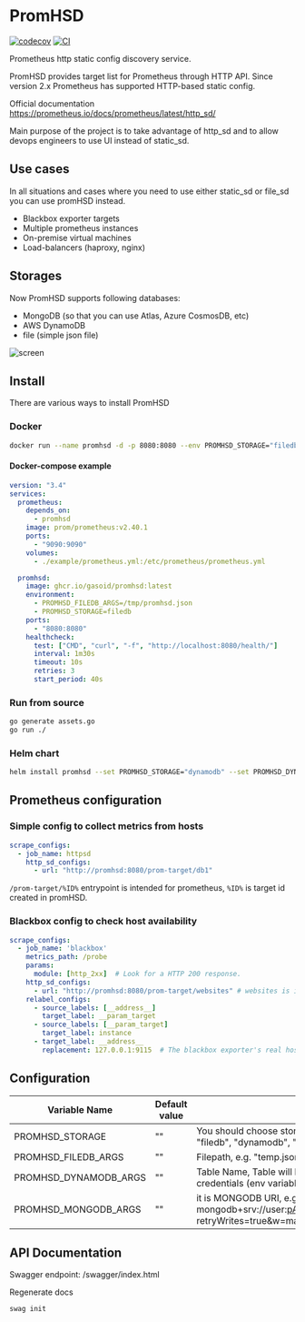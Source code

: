 # PromHSD

[![codecov](https://codecov.io/gh/Gasoid/PromHSD/branch/main/graph/badge.svg?token=HXLQV248WC)](https://codecov.io/gh/Gasoid/PromHSD)
[![CI](https://github.com/Gasoid/PromHSD/actions/workflows/ci.yml/badge.svg)](https://github.com/Gasoid/PromHSD/actions/workflows/ci.yml)

Prometheus http static config discovery service.

PromHSD provides target list for Prometheus through HTTP API. Since version 2.x Prometheus has supported HTTP-based static config.

Official documentation https://prometheus.io/docs/prometheus/latest/http_sd/

Main purpose of the project is to take advantage of http_sd and to allow devops engineers to use UI instead of static_sd.

## Use cases
In all situations and cases where you need to use either static_sd or file_sd you can use promHSD instead.
- Blackbox exporter targets
- Multiple prometheus instances
- On-premise virtual machines
- Load-balancers (haproxy, nginx)


## Storages
Now PromHSD supports following databases:
- MongoDB (so that you can use Atlas, Azure CosmosDB, etc)
- AWS DynamoDB
- file (simple json file)
<!--
- Google
-->

![screen](screen.webp)

## Install
There are various ways to install PromHSD

### Docker
```bash
docker run --name promhsd -d -p 8080:8080 --env PROMHSD_STORAGE="filedb" --env PROMHSD_FILEDB_ARGS="db.json" --env ghcr.io/gasoid/promhsd:latest
```

#### Docker-compose example
```yaml
version: "3.4"
services:
  prometheus:
    depends_on:
      - promhsd
    image: prom/prometheus:v2.40.1
    ports:
      - "9090:9090"
    volumes:
      - ./example/prometheus.yml:/etc/prometheus/prometheus.yml

  promhsd:
    image: ghcr.io/gasoid/promhsd:latest
    environment:
      - PROMHSD_FILEDB_ARGS=/tmp/promhsd.json
      - PROMHSD_STORAGE=filedb
    ports:
      - "8080:8080"
    healthcheck:
      test: ["CMD", "curl", "-f", "http://localhost:8080/health/"]
      interval: 1m30s
      timeout: 10s
      retries: 3
      start_period: 40s

```


### Run from source
```bash
go generate assets.go
go run ./
```

### Helm chart
```bash
helm install promhsd --set PROMHSD_STORAGE="dynamodb" --set PROMHSD_DYNAMODB_ARGS="tableName" https://github.com/Gasoid/PromHSD/releases/download/v0.0.1/promhsd-0.1.0.tgz
```


## Prometheus configuration

### Simple config to collect metrics from hosts
```yaml
scrape_configs:
  - job_name: httpsd
    http_sd_configs:
      - url: "http://promhsd:8080/prom-target/db1"

```
`/prom-target/%ID%` entrypoint is intended for prometheus, `%ID%` is target id created in promHSD.


### Blackbox config to check host availability
```yaml
scrape_configs:
  - job_name: 'blackbox'
    metrics_path: /probe
    params:
      module: [http_2xx]  # Look for a HTTP 200 response.
    http_sd_configs:
      - url: "http://promhsd:8080/prom-target/websites" # websites is id created in promHSD
    relabel_configs:
      - source_labels: [__address__]
        target_label: __param_target
      - source_labels: [__param_target]
        target_label: instance
      - target_label: __address__
        replacement: 127.0.0.1:9115  # The blackbox exporter's real hostname:port.
```


## Configuration
| Variable Name  | Default value | Description |
| ------------- | ------------- | ------------- |
| PROMHSD_STORAGE | "" | You should choose storage engine where data will be stored. Possible values: "filedb", "dynamodb", "mongodb"  |
| PROMHSD_FILEDB_ARGS | "" | Filepath, e.g. "temp.json", "/opt/db/file.json". File will be created automatically. |
| PROMHSD_DYNAMODB_ARGS | "" | Table Name, Table will be created automatically. You need to provide usual AWS credentials (env variables, profile and etc) |
| PROMHSD_MONGODB_ARGS | "" | it is MONGODB URI, e.g. mongodb+srv://user:pAssw0rd@cluster0.1tivu8s.mongodb.net/DatabaseName?retryWrites=true&w=majority |

## API Documentation
Swagger endpoint: /swagger/index.html

Regenerate docs
```
swag init
```
